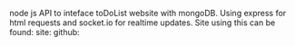 node js API to inteface toDoList website with mongoDB.
Using express for html requests and socket.io for realtime updates.
Site using this can be found:
site:
github: